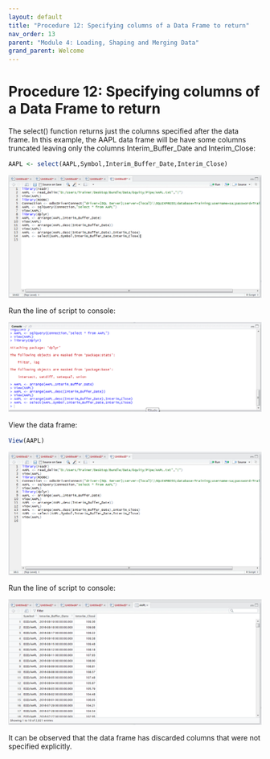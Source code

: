 ```yaml
---
layout: default
title: "Procedure 12: Specifying columns of a Data Frame to return"
nav_order: 13
parent: "Module 4: Loading, Shaping and Merging Data"
grand_parent: Welcome
---
```


# Procedure 12: Specifying columns of a Data Frame to return

The select() function returns just the columns specified after the data frame.  In this example, the AAPL data frame will be have some columns truncated leaving only the columns Interim_Buffer_Date and Interim_Close:

``` r
AAPL <- select(AAPL,Symbol,Interim_Buffer_Date,Interim_Close)
```

![img.png](img.png)

Run the line of script to console:

![img_1.png](img_1.png)

View the data frame:

``` r
View(AAPL)
```

![img_2.png](img_2.png)

Run the line of script to console:

![img_3.png](img_3.png)

It can be observed that the data frame has discarded columns that were not specified explicitly.